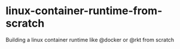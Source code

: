 # linux-container-runtime-from-scratch
Building a linux container runtime like @docker or @rkt from scratch
